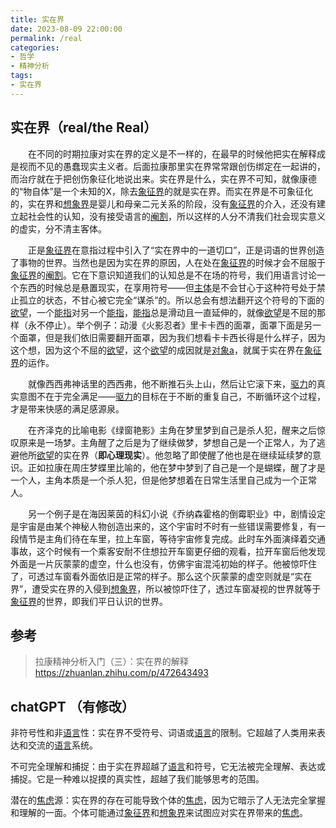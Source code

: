 ```yaml
---
title: 实在界
date: 2023-08-09 22:00:00 
permalink: /real
categories:
- 哲学
- 精神分析
tags:
- 实在界
---
```


## 实在界（real/the Real）

&emsp;&emsp;在不同的时期拉康对实在界的定义是不一样的，在最早的时候他把实在解释成是视而不见的愚蠢现实主义者。后面拉康那里实在界常常跟创伤绑定在一起讲的，而治疗就在于把创伤象征化地说出来。实在界是什么，实在界不可知，就像康德的“物自体”是一个未知的X，除去[象征界](/symbolic)的就是实在界。而实在界是不可象征化的，实在界和[想象界](/imaginary)是婴儿和母亲二元关系的阶段，没有[象征界](/symbolic)的介入，还没有建立起社会性的认知，没有接受语言的[阉割](/castration)，所以这样的人分不清我们社会现实意义的虚实，分不清主客体。

&emsp;&emsp;正是[象征界](/symbolic)在意指过程中引入了“实在界中的一道切口”，正是词语的世界创造了事物的世界。当然也是因为实在界的原因，人在处在[象征界](/symbolic)的时候才会不屈服于[象征界](/symbolic)的[阉割](/castration)。它在下意识知道我们的认知总是不在场的符号，我们用语言讨论一个东西的时候总是悬置现实，在享用符号——但[主体](/subject)是不会甘心于这种符号处于禁止孤立的状态，不甘心被它完全“谋杀”的。所以总会有想法翻开这个符号的下面的[欲望](/desire)，一个[能指](/signifier)对另一个[能指](/signifier)，[能指](/signifier)总是滑动且一直延伸的，就像[欲望](/desire)是不屈的那样（永不停止）。举个例子：动漫《火影忍者》里卡卡西的面罩，面罩下面是另一个面罩，但是我们依旧需要翻开面罩，因为我们想看卡卡西长得是什么样子，因为这个想，因为这个不屈的[欲望](/desire)，这个[欲望](/desire)的成因就是[对象a](/objet-petit-a)，就属于实在界在[象征界](/symbolic)的运作。

&emsp;&emsp;就像西西弗神话里的西西弗，他不断推石头上山，然后让它滚下来，[驱力](/drive)的真实意图不在于完全满足——[驱力](/drive)的目标在于不断的重复自己，不断循环这个过程，才是带来快感的满足感源泉。

&emsp;&emsp;在齐泽克的比喻电影《绿窗艳影》主角在梦里梦到自己是杀人犯，醒来之后惊叹原来是一场梦。主角醒了之后是为了继续做梦，梦想自己是一个正常人，为了逃避他所[欲望](/desire)的实在界（**即心理现实**）。他忽略了即使醒了他也是在继续延续梦的意识。正如拉康在周庄梦蝶里比喻的，他在梦中梦到了自己是一个是蝴蝶，醒了才是一个人，主角本质是一个杀人犯，但是他梦想着在日常生活里自己成为一个正常人。

&emsp;&emsp;另一个例子是在海因莱茵的科幻小说《乔纳森霍格的倒霉职业》中，剧情设定是宇宙是由某个神秘人物创造出来的，这个宇宙时不时有一些错误需要修复，有一段情节是主角们待在车里，拉上车窗，等待宇宙修复完成。此时车外面演绎着交通事故，这个时候有一个乘客安耐不住想拉开车窗更仔细的观看，拉开车窗后他发现外面是一片灰蒙蒙的虚空，什么也没有，仿佛宇宙混沌初始的样子。他被惊吓住了，可透过车窗看外面依旧是正常的样子。那么这个灰蒙蒙的虚空则就是“实在界”，遭受实在界的入侵到[想象界](/imaginary)，所以被惊吓住了，透过车窗凝视的世界就等于[象征界](/symbolic)的世界，即我们平日认识的世界。

## 参考

> 拉康精神分析入门（三）：实在界的解释 https://zhuanlan.zhihu.com/p/472643493

## chatGPT （有修改）


非符号性和非[语言](/language)性：实在界不受符号、词语或[语言](/language)的限制。它超越了人类用来表达和交流的[语言](/language)系统。

不可完全理解和捕捉：由于实在界超越了[语言](/language)和符号，它无法被完全理解、表达或捕捉。它是一种难以捉摸的真实性，超越了我们能够思考的范围。

潜在的[焦虑](/anxiety)源：实在界的存在可能导致个体的[焦虑](/anxiety)，因为它暗示了人无法完全掌握和理解的一面。个体可能通过[象征界](/symbolic)和[想象界](/imaginary)来试图应对实在界带来的[焦虑](/anxiety)。